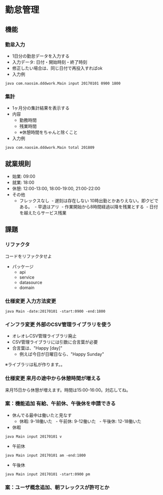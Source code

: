 # 勤怠管理

## 機能
### 勤怠入力
- 1日分の勤怠データを入力する
- 入力データ: 日付・開始時刻・終了時刻
- 修正したい場合は、同じ日付で再投入すればok
- 入力例
```
java com.naosim.dddwork.Main input 20170101 0900 1800
```

### 集計
- 1ヶ月分の集計結果を表示する
- 内容
  - 勤務時間
  - 残業時間
  - ※休憩時間をちゃんと除くこと
- 入力例
```
java com.naosim.dddwork.Main total 201809
```

## 就業規則
- 始業: 09:00
- 就業: 18:00
- 休憩: 12:00-13:00, 18:00-19:00, 21:00-22:00
- その他
  - フレックスなし
  - 遅刻は存在しない 10時出勤とかありえない。即クビである。
  - 早退はアリ
  - 作業開始から8時間経過以降を残業とする
  - 日付を越えたらサービス残業

## 課題
### リファクタ
コードをリファクタせよ
- パッケージ
  - api
  - service
  - datasource
  - domain

### 仕様変更 入力方法変更
```
java Main -date:20170101 -start:0900 -end:1800
```

### インフラ変更 外部のCSV管理ライブラリを使う
- オレオレCSV管理ライブラリ廃止
- CSV管理ライブラリには引数に合言葉が必要
- 合言葉は、"Happy [day]"
  - 例えば今日が日曜日なら、"Happy Sunday"

※ライブラリは私が作ります。。

### 仕様変更 来月の途中から休憩時間が増える
来月15日から休憩が増えます。時間は15:00-16:00。対応してね。

### 案：機能追加 有給、午前休、午後休を申請できる
- 休んでる最中は働いたと見なす
   - 休暇: 9-18働いた
    - 午前休: 9-12働いた
     - 午後休: 12-18働いた
- 休暇
```
java Main input 20170101 v
```
- 午前休
```
java Main input 20170101 am -end:1800
```

- 午後休
```
java Main input 20170101 -start:0900 pm
```

### 案：ユーザ概念追加、朝フレックスが許可とか